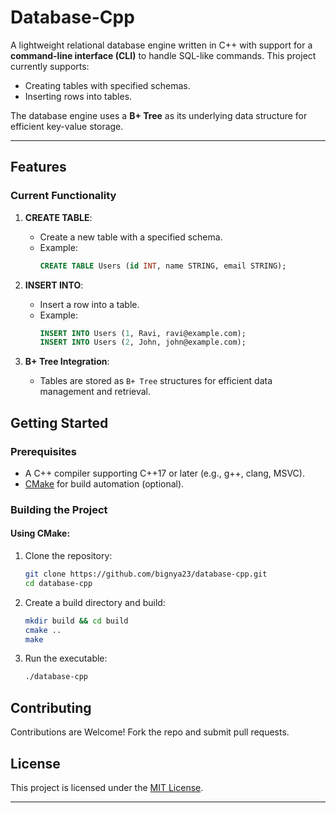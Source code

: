 # Database-Cpp

A lightweight relational database engine written in C++ with support for a **command-line interface (CLI)** to handle SQL-like commands. This project currently supports:
- Creating tables with specified schemas.
- Inserting rows into tables.

The database engine uses a **B+ Tree** as its underlying data structure for efficient key-value storage.

---

## Features

### Current Functionality
1. **CREATE TABLE**:
   - Create a new table with a specified schema.
   - Example:
     ```sql
     CREATE TABLE Users (id INT, name STRING, email STRING);
     ```

2. **INSERT INTO**:
   - Insert a row into a table.
   - Example:
     ```sql
     INSERT INTO Users (1, Ravi, ravi@example.com);
     INSERT INTO Users (2, John, john@example.com);
     ```

3. **B+ Tree Integration**:
   - Tables are stored as `B+ Tree` structures for efficient data management and retrieval.



## Getting Started

### Prerequisites
- A C++ compiler supporting C++17 or later (e.g., g++, clang, MSVC).
- [CMake](https://cmake.org/) for build automation (optional).



### Building the Project

#### Using CMake:
1. Clone the repository:
   ```bash
   git clone https://github.com/bignya23/database-cpp.git
   cd database-cpp
   ```
2. Create a build directory and build:
   ```bash
   mkdir build && cd build
   cmake ..
   make
   ```
3. Run the executable:
   ```bash
   ./database-cpp
   ```



## Contributing

Contributions are Welcome! Fork the repo and submit pull requests.



## License

This project is licensed under the [MIT License](LICENSE).

---


